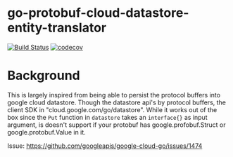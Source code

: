 # go-protobuf-cloud-datastore-entity-translator


[![Build Status](https://travis-ci.org/Sheshagiri/go-protobuf-cloud-datastore-entity-translator.svg?branch=master)](https://travis-ci.org/Sheshagiri/go-protobuf-cloud-datastore-entity-translator)
[![codecov](https://codecov.io/gh/Sheshagiri/go-protobuf-cloud-datastore-entity-translator/branch/master/graph/badge.svg)](https://codecov.io/gh/Sheshagiri/go-protobuf-cloud-datastore-entity-translator)

# Background

This is largely inspired from being able to persist the protocol buffers into google cloud datastore. Though the datastore
api's by protocol buffers, the client SDK in "cloud.google.com/go/datastore". While it works out of the box since the `Put` function
in `datastore` takes an `interface{}` as input argument, is doesn't support if your protobuf has google.profobuf.Struct or 
google.protobuf.Value in it. 

Issue: https://github.com/googleapis/google-cloud-go/issues/1474
